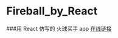 # Fireball_by_React
###用 React 仿写的 火球买手 app
[在线链接](https://ymjrcc.github.io/Fireball_by_React/build/)

